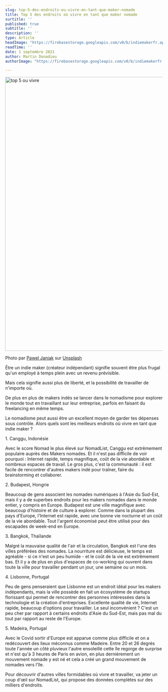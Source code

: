 ```yaml
---
slug: top-5-des-endroits-ou-vivre-en-tant-que-maker-nomade
title: Top 5 des endroits où vivre en tant que maker nomade
surtitle: ''
published: true
subtitle: ''
description: ''
type: Article
headImage: "https://firebasestorage.googleapis.com/v0/b/indiemakerfr.appspot.com/o/static%2Fpawel-janiak-foa_hz1bxii-unsplash.jpg?alt=media&token=7d112536-312a-4392-a31d-b066104c8b09"
readTime: ''
date: 1 septembre 2021
author: Martin Donadieu
authorImage: "https://firebasestorage.googleapis.com/v0/b/indiemakerfr.appspot.com/o/static%2Fprofil_martin.png?alt=media&token=845cecb1-7445-409d-8169-cc233f149071"

---
```

<img class="w-full rounded-lg" src="https://firebasestorage.googleapis.com/v0/b/indiemakerfr.appspot.com/o/static%2Fpawel-janiak-foa_hz1bxii-unsplash.jpg?alt=media&token=7d112536-312a-4392-a31d-b066104c8b09" alt="top 5 ou vivre" width="1310" height="873">

<p class="text-xs">Photo par <a href="https://unsplash.com/@pawelj?utm_source=unsplash&utm_medium=referral&utm_content=creditCopyText">Pawel Janiak</a> sur <a href="https://unsplash.com/?utm_source=unsplash&utm_medium=referral&utm_content=creditCopyText">Unsplash</a></p>

Être un indie maker (créateur indépendant) signifie souvent être plus frugal qu'un employé à temps plein avec un revenu prévisible.

Mais cela signifie aussi plus de liberté, et la possibilité de travailler de n'importe où.

De plus en plus de makers indés se lancer dans le nomadisme pour explorer le monde tout en travaillant sur leur entreprise, parfois en faisant du freelancing en même temps.

Le nomadisme peut aussi être un excellent moyen de garder tes dépenses sous contrôle. Alors quels sont les meilleurs endroits où vivre en tant que indie maker ?

1\. Canggu, Indonésie

Avec le score Nomad le plus élevé sur NomadList, Canggu est extrêmement populaire auprès des Makers nomades. Et il n'est pas difficile de voir pourquoi : Internet rapide, temps magnifique, coût de la vie abordable et nombreux espaces de travail. Le gros plus, c'est la communauté : il est facile de rencontrer d'autres makers indé pour traîner, faire du brainstorming et collaborer.

2\. Budapest, Hongrie

Beaucoup de gens associent les nomades numériques à l'Asie du Sud-Est, mais il y a de superbes endroits pour les makers nomades dans le monde entier, y compris en Europe. Budapest est une ville magnifique avec beaucoup d'histoire et de culture à explorer. Comme dans la plupart des pays d'Europe, l'Internet est rapide, avec une bonne vie nocturne et un coût de la vie abordable. Tout l'argent économisé peut être utilisé pour des escapades de week-end en Europe.

3\. Bangkok, Thaïlande

Malgré la mauvaise qualité de l'air et la circulation, Bangkok est l'une des villes préférées des nomades. La nourriture est délicieuse, le temps est agréable - si ce n'est un peu humide - et le coût de la vie est extrêmement bas. Et il y a de plus en plus d'espaces de co-working qui ouvrent dans toute la ville pour travailler pendant un jour, une semaine ou un mois.

4\. Lisbonne, Portugal

Peu de gens penseraient que Lisbonne est un endroit idéal pour les makers indépendants, mais la ville possède en fait un écosystème de startups florissant qui permet de rencontrer des personnes intéressées dans la technologie et la création d'entreprises. Excellente qualité de vie, Internet rapide, beaucoup d'options pour travailler. Le seul inconvénient ? C'est un peu cher par rapport à certains endroits d'Asie du Sud-Est, mais pas mal du tout par rapport au reste de l'Europe.

5\. Madeira, Portugal

Avec le Covid sortir d'Europe est apparue comme plus difficile et on a redécouvert des lieux méconnus comme Madeire. Entre 20 et 26 degrés toute l'année un côté pluvieux l'autre ensoleillé cette île regorge de surprise et n'est qu'à 3 heures de Paris en avion, en plus dernièrement un mouvement nomade y est né et cela a créé un grand mouvement de nomades vers l'île.

Pour découvrir d'autres villes formidables où vivre et travailler, va jeter un coup d'œil sur NomadList, qui propose des données complètes sur des milliers d'endroits.
